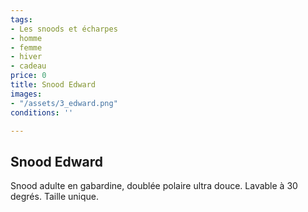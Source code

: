 ```yaml
---
tags:
- Les snoods et écharpes
- homme
- femme
- hiver
- cadeau
price: 0
title: Snood Edward
images:
- "/assets/3_edward.png"
conditions: ''

---
```

## Snood Edward

Snood adulte en gabardine, doublée polaire ultra douce. Lavable à 30 degrés. Taille unique.
